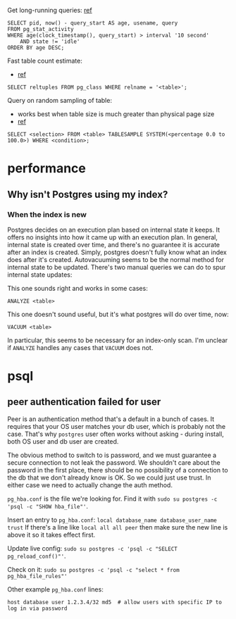 Get long-running queries:
[ref](https://www.postgresql.org/docs/current/monitoring-stats.html#MONITORING-PG-STAT-ACTIVITY-VIEW)

```
SELECT pid, now() - query_start AS age, usename, query
FROM pg_stat_activity
WHERE age(clock_timestamp(), query_start) > interval '10 second'
	AND state != 'idle'
ORDER BY age DESC;
```

Fast table count estimate:
- [ref](https://wiki.postgresql.org/wiki/Count_estimate)

```
SELECT reltuples FROM pg_class WHERE relname = '<table>';
```

Query on random sampling of table:
- works best when table size is much greater than physical page size
- [ref](https://wiki.postgresql.org/wiki/Count_estimate)

```
SELECT <selection> FROM <table> TABLESAMPLE SYSTEM(<percentage 0.0 to 100.0>) WHERE <condition>;
```

# performance
## Why isn't Postgres using my index?
### When the index is new
Postgres decides on an execution plan based on internal state it keeps. It offers no insights into how it came up with an execution plan. In general, internal state is created over time, and there's no guarantee it is accurate after an index is created. Simply, postgres doesn't fully know what an index does after it's created. Autovacuuming seems to be the normal method for internal state to be updated. There's two manual queries we can do to spur internal state updates:

This one sounds right and works in some cases:
```
ANALYZE <table>
```

This one doesn't sound useful, but it's what postgres will do over time, now:
```
VACUUM <table>
```
In particular, this seems to be necessary for an index-only scan. I'm unclear if `ANALYZE` handles any cases that `VACUUM` does not.

# psql
## peer authentication failed for user
Peer is an authentication method that's a default in a bunch of cases. It requires that your OS user matches your db user, which is probably not the case. That's why `postgres` user often works without asking - during install, both OS user and db user are created.

The obvious method to switch to is password, and we must guarantee a secure connection to not leak the password. We shouldn't care about the password in the first place, there should be no possibility of a connection to the db that we don't already know is OK. So we could just use trust. In either case we need to actually change the auth method.

`pg_hba.conf` is the file we're looking for. Find it with `sudo su postgres -c 'psql -c "SHOW hba_file"'`.

Insert an entry to `pg_hba.conf`:
`local database_name database_user_name trust`
If there's a line like
`local all all peer`
then make sure the new line is above it so it takes effect first.

Update live config:
`sudo su postgres -c 'psql -c "SELECT pg_reload_conf()"'`.

Check on it:
`sudo su postgres -c 'psql -c "select * from pg_hba_file_rules"'`

Other example `pg_hba.conf` lines:
```
host database user 1.2.3.4/32 md5  # allow users with specific IP to log in via password
```
